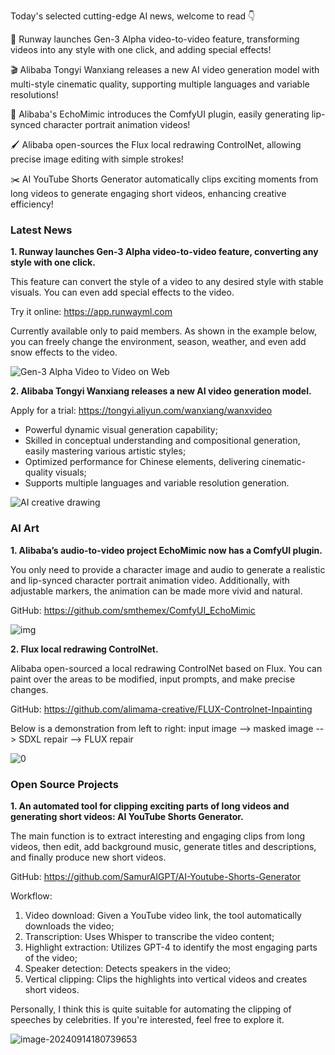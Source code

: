 Today's selected cutting-edge AI news, welcome to read 👇

🎥 Runway launches Gen-3 Alpha video-to-video feature, transforming videos into any style with one click, and adding special effects!

🎬 Alibaba Tongyi Wanxiang releases a new AI video generation model with multi-style cinematic quality, supporting multiple languages and variable resolutions!

🎨 Alibaba's EchoMimic introduces the ComfyUI plugin, easily generating lip-synced character portrait animation videos!

🖌️ Alibaba open-sources the Flux local redrawing ControlNet, allowing precise image editing with simple strokes!

✂️ AI YouTube Shorts Generator automatically clips exciting moments from long videos to generate engaging short videos, enhancing creative efficiency!

### Latest News

**1. Runway launches Gen-3 Alpha video-to-video feature, converting any style with one click.**

This feature can convert the style of a video to any desired style with stable visuals. You can even add special effects to the video.

Try it online: https://app.runwayml.com

Currently available only to paid members. As shown in the example below, you can freely change the environment, season, weather, and even add snow effects to the video.

![Gen-3 Alpha Video to Video on Web](https://cdn.jsdelivr.net/gh/freelander/oss@master/ai-daily/2024-09-14/Gen-3%20Alpha%20Video%20to%20Video%20on%20Web.gif)

**2. Alibaba Tongyi Wanxiang releases a new AI video generation model.**

Apply for a trial: https://tongyi.aliyun.com/wanxiang/wanxvideo

- Powerful dynamic visual generation capability;
- Skilled in conceptual understanding and compositional generation, easily mastering various artistic styles;
- Optimized performance for Chinese elements, delivering cinematic-quality visuals;
- Supports multiple languages and variable resolution generation.

![AI creative drawing](https://cdn.jsdelivr.net/gh/freelander/oss@master/ai-daily/2024-09-14/AI%20creative%20drawing.gif)

### AI Art

**1. Alibaba’s audio-to-video project EchoMimic now has a ComfyUI plugin.**

You only need to provide a character image and audio to generate a realistic and lip-synced character portrait animation video. Additionally, with adjustable markers, the animation can be made more vivid and natural.

GitHub: https://github.com/smthemex/ComfyUI_EchoMimic

![img](https://cdn.jsdelivr.net/gh/freelander/oss@master/baodian/2024-09-14/example.jpeg)

**2. Flux local redrawing ControlNet.**

Alibaba open-sourced a local redrawing ControlNet based on Flux. You can paint over the areas to be modified, input prompts, and make precise changes.

GitHub: https://github.com/alimama-creative/FLUX-Controlnet-Inpainting

Below is a demonstration from left to right: input image --> masked image --> SDXL repair --> FLUX repair

![0](https://cdn.jsdelivr.net/gh/freelander/oss@master/ai-daily/2024-09-14/1.jpg)

### Open Source Projects

**1. An automated tool for clipping exciting parts of long videos and generating short videos: AI YouTube Shorts Generator.**

The main function is to extract interesting and engaging clips from long videos, then edit, add background music, generate titles and descriptions, and finally produce new short videos.

GitHub: https://github.com/SamurAIGPT/AI-Youtube-Shorts-Generator

Workflow:

1. Video download: Given a YouTube video link, the tool automatically downloads the video;
2. Transcription: Uses Whisper to transcribe the video content;
3. Highlight extraction: Utilizes GPT-4 to identify the most engaging parts of the video;
4. Speaker detection: Detects speakers in the video;
5. Vertical clipping: Clips the highlights into vertical videos and creates short videos.

Personally, I think this is quite suitable for automating the clipping of speeches by celebrities. If you're interested, feel free to explore it.

![image-20240914180739653](https://cdn.jsdelivr.net/gh/freelander/oss@master/ai-daily/2024-09-14/image-20240914180739653.png)
